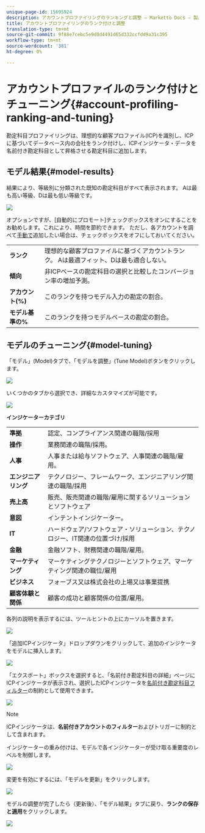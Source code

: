 ```yaml
---
unique-page-id: 15695924
description: アカウントプロファイリングのランキングと調整 — Marketto Docs — 製品ドキュメント
title: アカウントプロファイリングのランク付けと調整
translation-type: tm+mt
source-git-commit: 9f88e7cebc5e9d0d4491d65d332ccfdd9a31c395
workflow-type: tm+mt
source-wordcount: '381'
ht-degree: 0%

---
```



# アカウントプロファイルのランク付けとチューニング{#account-profiling-ranking-and-tuning}

勘定科目プロファイリングは、理想的な顧客プロファイル(ICP)を識別し、ICPに基づいてデータベース内の会社をランク付けし、ICPインジケータ・データを名前付き勘定科目として昇格させる勘定科目に追加します。

## モデル結果{#model-results}

結果により、等級別に分類された既知の勘定科目がすべて表示されます。 Aは最も高い等級、Dは最も低い等級です。

![](assets/results.png)

オプションですが、[自動的にプロモート]チェックボックスをオンにすることをお勧めします。これにより、時間を節約できます。 ただし、各アカウントを調べて[手動で](/help/marketo/product-docs/target-account-management/target/named-accounts/discover-accounts.md#discover-crm-accounts)追加したい場合は、チェックボックスをオフにしておいてください。

<table> 
 <tbody> 
  <tr> 
   <td><strong>ランク</strong></td> 
   <td> 
    <div>
      理想的な顧客プロファイルに基づくアカウントランク。 Aは最適フィット、Dは最も適合しない。 
    </div></td> 
  </tr> 
  <tr> 
   <td><strong>傾向</strong></td> 
   <td> 
    <div>
      非ICPベースの勘定科目の選択と比較したコンバージョン率の増加予測。 
    </div></td> 
  </tr> 
  <tr> 
   <td><strong>アカウント(%)</strong></td> 
   <td> 
    <div>
      このランクを持つモデル入力の勘定の割合。 
    </div></td> 
  </tr> 
  <tr> 
   <td><strong>モデル基準の%</strong></td> 
   <td> 
    <div>
      このランクを持つモデルベースの勘定の割合。 
    </div></td> 
  </tr> 
 </tbody> 
</table>

## モデルのチューニング{#model-tuning}

「モデル」(Model)タブで、「モデルを調整」(Tune Model)ボタンをクリックします。

![](assets/two.png)

いくつかのタブから選択でき、詳細なカスタマイズが可能です。

![](assets/tuning-page.png)

**インジケーターカテゴリ**

<table> 
 <tbody> 
  <tr> 
   <td><strong>準拠</strong></td> 
   <td> 
    <div>
      認定、コンプライアンス関連の職階/採用 
    </div></td> 
  </tr> 
  <tr> 
   <td><strong>操作</strong></td> 
   <td> 
    <div>
      業務関連の職階/採用。 
    </div></td> 
  </tr> 
  <tr> 
   <td><strong>人事</strong></td> 
   <td> 
    <div>
      人事または給与ソフトウェア、人事関連の職階/雇用。
    </div></td> 
  </tr> 
  <tr> 
   <td><strong>エンジニアリング</strong></td> 
   <td> 
    <div>
      テクノロジー、フレームワーク、エンジニアリング関連の職階/採用 
    </div></td> 
  </tr> 
  <tr> 
   <td><strong>売上高</strong></td> 
   <td> 
    <div>
      販売、販売関連の職階/雇用に関するソリューションとソフトウェア 
    </div></td> 
  </tr> 
  <tr> 
   <td><strong>意図</strong></td> 
   <td> 
    <div>
      インテントインジケーター。 
    </div></td> 
  </tr> 
  <tr> 
   <td><strong>IT</strong></td> 
   <td> 
    <div>
      ハードウェア/ソフトウェア・ソリューション、テクノロジー、IT関連の位置づけ/採用
    </div></td> 
  </tr> 
  <tr> 
   <td><strong>金融</strong></td> 
   <td> 
    <div>
      金融ソフト、財務関連の職階/雇用。 
    </div></td> 
  </tr> 
  <tr> 
   <td><strong>マーケティング</strong></td> 
   <td> 
    <div>
      マーケティングテクノロジーとソフトウェア、マーケティング関連の職位/雇用 
    </div></td> 
  </tr> 
  <tr> 
   <td><strong>ビジネス</strong></td> 
   <td> 
    <div>
      フォーブス又は株式会社の上場又は事業提携 
    </div></td> 
  </tr> 
  <tr> 
   <td><strong>顧客体験と関係</strong></td> 
   <td> 
    <div>
      顧客の成功と顧客関係の位置/雇用。
    </div></td> 
  </tr> 
 </tbody> 
</table>

各列の説明を表示するには、ツールヒントの上にカーソルを置きます。

![](assets/tool-tip.png)

「追加ICPインジケータ」ドロップダウンをクリックして、追加のインジケータをモデルに挿入します。

![](assets/add-icp.png)

「エクスポート」ボックスを選択すると、「名前付き勘定科目の詳細」ページにICPインジケータが表示され、選択したICPインジケータを[名前付き勘定科目フィルター](/help/marketo/product-docs/target-account-management/engage/account-filters.md)の制約として使用できます。

![](assets/export.png)

>[!NOTE]
>
>ICPインジケータは、**名前付きアカウントのフィルター**&#x200B;およびトリガーに制約として含まれます。

インジケーターの重み付けは、モデルで各インジケーターが受け取る重要度のレベルを制御します。

![](assets/weightage.png)

変更を有効にするには、「モデルを更新」をクリックします。

![](assets/refresh-button.png)

モデルの調整が完了したら（更新後）、「モデル結果」タブに戻り、**ランクの保存と適用**&#x200B;をクリックします。

![](assets/ranks.png)
